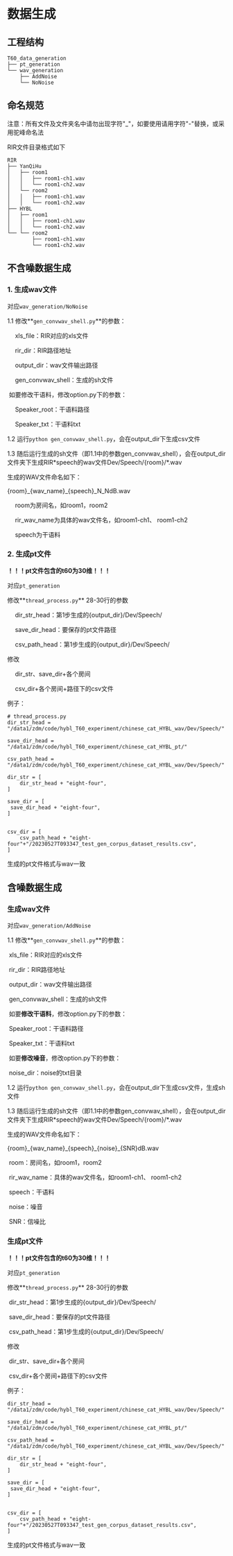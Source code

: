 # 数据生成

## 工程结构

```
T60_data_generation
├── pt_generation
└── wav_generation
    ├── AddNoise
    └── NoNoise
```

## 命名规范

注意：所有文件及文件夹名中请勿出现字符"_"，如要使用请用字符"-"替换，或采用驼峰命名法

RIR文件目录格式如下

```
RIR
├── YanQiHu
│   ├── room1
│   │   ├── room1-ch1.wav
│   │   └── room1-ch2.wav
│   └── room2
│   │   ├── room1-ch1.wav
│   │   └── room1-ch2.wav
├── HYBL
│   ├── room1
│   │   ├── room1-ch1.wav
│   │   └── room1-ch2.wav
└── └── room2
        ├── room1-ch1.wav
        └── room1-ch2.wav
```

## 不含噪数据生成

### 1. 生成wav文件

对应`wav_generation/NoNoise`

1.1 修改**`gen_convwav_shell.py`**的参数：

&emsp; xls_file：RIR对应的xls文件

&emsp; rir_dir：RIR路径地址

&emsp; output_dir：wav文件输出路径

&emsp; gen_convwav_shell：生成的sh文件

​	如要修改干语料，修改option.py下的参数：

&emsp; Speaker_root：干语料路径

&emsp; Speaker_txt：干语料txt

1.2 运行`python gen_convwav_shell.py`，会在output_dir下生成csv文件

1.3 随后运行生成的sh文件（即1.1中的参数gen_convwav_shell），会在output_dir文件夹下生成RIR\*speech的wav文件Dev/Speech/{room}/*.wav



生成的WAV文件命名如下：

{room}\_{wav_name}\_{speech}_N_NdB.wav

&emsp; room为房间名，如room1，room2

&emsp; rir_wav_name为具体的wav文件名，如room1-ch1、 room1-ch2

&emsp; speech为干语料

### 2. 生成pt文件

**！！！pt文件包含的t60为30维！！！**

对应`pt_generation`

修改**`thread_process.py`** 28-30行的参数

&emsp; dir_str_head：第1步生成的{output_dir}/Dev/Speech/

&emsp; save_dir_head：要保存的pt文件路径

&emsp; csv_path_head：第1步生成的{output_dir}/Dev/Speech/

修改

&emsp; dir_str、save_dir+各个房间

&emsp; csv_dir+各个房间+路径下的csv文件

例子：

```
# thread_process.py
dir_str_head = "/data1/zdm/code/hybl_T60_experiment/chinese_cat_HYBL_wav/Dev/Speech/"

save_dir_head = "/data1/zdm/code/hybl_T60_experiment/chinese_cat_HYBL_pt/"

csv_path_head = "/data1/zdm/code/hybl_T60_experiment/chinese_cat_HYBL_wav/Dev/Speech/" 

dir_str = [ 
	dir_str_head + "eight-four",
]

save_dir = [
 save_dir_head + "eight-four",
]


csv_dir = [
	csv_path_head + "eight-four"+"/20230527T093347_test_gen_corpus_dataset_results.csv",
]
```

生成的pt文件格式与wav一致

## 含噪数据生成

### 生成wav文件

对应`wav_generation/AddNoise`

1.1 修改**`gen_convwav_shell.py`**的参数：

​			xls_file：RIR对应的xls文件

​			rir_dir：RIR路径地址

​			output_dir：wav文件输出路径

​			gen_convwav_shell：生成的sh文件

​		如要**修改干语料**，修改option.py下的参数：

​			Speaker_root：干语料路径

​			Speaker_txt：干语料txt

​		如要**修改噪音**，修改option.py下的参数：

​			noise_dir：noise的txt目录

1.2 运行`python gen_convwav_shell.py`，会在output_dir下生成csv文件，生成sh文件

1.3 随后运行生成的sh文件（即1.1中的参数gen_convwav_shell），会在output_dir文件夹下生成RIR\*speech的wav文件Dev/Speech/{room}/*.wav



生成的WAV文件命名如下：

{room}\_{wav_name}\_{speech}\_{noise}_{SNR}dB.wav

​	room：房间名，如room1，room2

​	rir_wav_name：具体的wav文件名，如room1-ch1、 room1-ch2

​	speech：干语料

​	noise：噪音

​	SNR：信噪比

### 生成pt文件

**！！！pt文件包含的t60为30维！！！**

对应`pt_generation`

修改**`thread_process.py`** 28-30行的参数

​	dir_str_head：第1步生成的{output_dir}/Dev/Speech/

​	save_dir_head：要保存的pt文件路径

​	csv_path_head：第1步生成的{output_dir}/Dev/Speech/

修改

​	dir_str、save_dir+各个房间

​	csv_dir+各个房间+路径下的csv文件

例子：

```
dir_str_head = "/data1/zdm/code/hybl_T60_experiment/chinese_cat_HYBL_wav/Dev/Speech/"

save_dir_head = "/data1/zdm/code/hybl_T60_experiment/chinese_cat_HYBL_pt/"

csv_path_head = "/data1/zdm/code/hybl_T60_experiment/chinese_cat_HYBL_wav/Dev/Speech/" 

dir_str = [ 
	dir_str_head + "eight-four",
]

save_dir = [
 save_dir_head + "eight-four",
]


csv_dir = [
	csv_path_head + "eight-four"+"/20230527T093347_test_gen_corpus_dataset_results.csv",
]
```

生成的pt文件格式与wav一致

